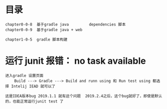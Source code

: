 
# 目录
    chapter0-0-8  基于gradle java         dependencies 脚本
    chapter0-0-9  基于gradle java + web
    
    chapter1-0-5  gradle 脚本构建

#  运行 junit 报错： no task available 

    进入gradle 设置页面
        Build ---> Gradle ---> Build and runn using 和 Run test using 都选择 Intelij IEAD 就可以了
    
    这是IDEA版本bug 2019.1.1 就有这个问题  2019.2.4之后，这个bug就好了，即使是默认的，也能正常运行junit test 了



            
            
            
            
            
            
            
            
            
            
            
            
            
            
            
            
            
            
            
            
            
            
            
            
            
            
            
            
            
            
            
            
            
            
            
            
            
            
            
            
            
            
            
            
            
            
            
            
            
            
            
            
            
            
            
            
            
            
            
            
            
            
            
            
            
            